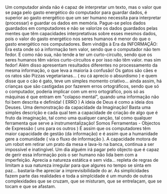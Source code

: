 Um computador ainda não é capaz de interpretar um texto, mas o valor que se paga pelo gasto energético do computador para guardar dados, é superior ao gasto energético que um ser humano necessita para interpretar (processar) e guardar os dados em memória. Pague-se pelos dados guardados em computadores e não se valorize os dados guardados pelas mentes que têm capacidades interpretativas sobre esses mesmos dados, pois o valor do gasto energético nos seres humanos é menor do que o gasto energético nos computadores. Bem vind@s à Era da INFORMAÇÃO: Era esta onde só a informação tem valor, sendo que o computador não tem fedor. E como não sua, não tende a ter um curto-circuíto, sendo que os seres humanos têm vários curto-circuítos e por isso não têm valor. mas sim fedor! Além disso apresentam resultados diferentes no processamento da mesma informação, o que leva a maioria à confusão! Os gatos são cães e os ratos são Pizzas vegetarianas... ( eu cá aprecio o absurdismo ) e quem disse que o cão é gato, teve um simples momento criativo... ainda assim, há crianças que são castigadas por fazerem erros ortográficos, sendo que só o computador, poderia implicar com um erro ortográfico, pois só as máquinas é que entram em "colapso mental", quando uma informação não foi bem descrita e definida! ( ERRO ) A ideia de Deus é como a ideia dos Deuses. Uma demonstração da capacidade da Imaginação! Basta uma simples descrição e cada qual tem a capacidade de criação de algo que é fruto da imaginação, tal como uma qualquer canção, tal como qualquer ferramenta que serve a instrumentalização! Somos Ferramentas - Objectos de Expressão ( uns para os outros ) É assim que os computadores têm maior capacidade de gestão (da informação) e é assim que a humanidade gere a comunidade ( via o fluxo de informação ). A capacidade motora de um robot em retirar um prato da mesa e lava-lo na banca, continua a ser impossível e inatingível. Um dia alguém irá pagar pelo objecto que é capaz de gerir essa informação pois o ser humano não lida bem com a imperfeição. Aprecia a natureza estática e sem vida... repleta de regras de limitam a sua natureza irregular para que algures no tempo se sinta em paz... bastaria-lhe apreciar a imprevisibilidade do ar. As simplicidades fazem parte das realidades e toda a simplcidade é um mundo de outras complexidades que se cruzam, que se misturam, que se entrelaçam, que se tocam e que se afastam.
